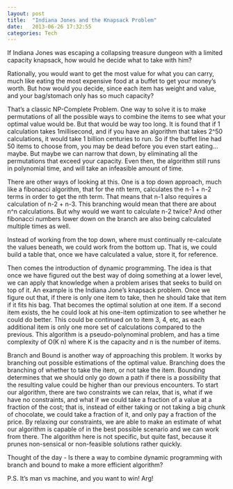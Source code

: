 ```yaml
---
layout: post
title:  "Indiana Jones and the Knapsack Problem"
date:   2013-06-26 17:32:55
categories: Tech
---
```

If Indiana Jones was escaping a collapsing treasure dungeon with a limited capacity knapsack, how would he decide what to take with him?

Rationally, you would want to get the most value for what you can carry, much like eating the most expensive food at a buffet to get your money’s worth. But how would you decide, since each item has weight and value, and your bag/stomach only has so much capacity?

That’s a classic NP-Complete Problem. One way to solve it is to make permutations of all the possible ways to combine the items to see what your optimal value would be. But that would be way too long. It is found that if 1 calculation takes 1millisecond, and if you have an algorithm that takes 2^50 calculations, it would take 1 billion centuries to run. So if the buffet line had 50 items to choose from, you may be dead before you even start eating… maybe. But maybe we can narrow that down, by eliminating all the permutations that exceed your capacity. Even then, the algorithm still runs in polynomial time, and will take an infeasible amount of time.

There are other ways of looking at this. One is a top down approach, much like a fibonacci algorithm, that for the nth term, calculates the n-1 + n-2 terms in order to get the nth term. That means that n-1 also requires a calculation of n-2 + n-3. This branching would mean that there are about n^n calculations. But why would we want to calculate n-2 twice? And other fibonacci numbers lower down on the branch are also being calculated multiple times as well.

Instead of working from the top down, where must continually re-calculate the values beneath, we could work from the bottom up. That is, we could build a table that, once we have calculated a value, store it, for reference.

Then comes the introduction of dynamic programming. The idea is that once we have figured out the best way of doing something at a lower level, we can apply that knowledge when a problem arises that seeks to build on top of it. An example is the Indiana Jone’s knapsack problem. Once we figure out that, if there is only one item to take, then he should take that item if it fits his bag. That becomes the optimal solution at one item. If a second item exists, the he could look at his one-item optimization to see whether he could do better. This could be continued on to item 3, 4, etc, as each additional item is only one more set of calculations compared to the previous. This algorithm is a pseudo-polynominal problem, and has a time complexity of O(K n) where K is the capacity and n is the number of items.

Branch and Bound is another way of approaching this problem. It works by branching out possible estimations of the optimal value. Branching does the branching of whether to take the item, or not take the item. Bounding determines that we should only go down a path if there is a possibility that the resulting value could be higher than our previous encounters. To start our algorithm, there are two constraints we can relax, that is, what if we have no constraints, and what if we could take a fraction of a value at a fraction of the cost; that is, instead of either taking or not taking a big chunk of chocolate, we could take a fraction of it, and only pay a fraction of the price. By relaxing our constraints, we are able to make an estimate of what our algorithm is capable of in the best possible scenario and we can work from there. The algorithm here is not specific, but quite fast, because it prunes non-sensical or non-feasible solutions rather quickly.

Thought of the day - Is there a way to combine dynamic programming with branch and bound to make a more efficient algorithm?

P.S. It’s man vs machine, and you want to win! Arg!